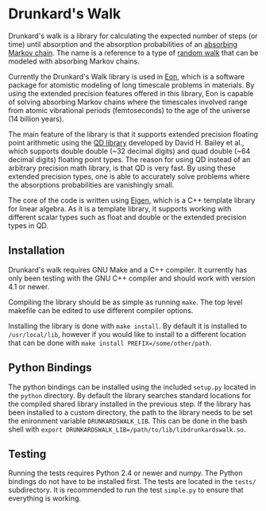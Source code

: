 Drunkard's Walk
===============

Drunkard's walk is a library for calculating the expected number of steps (or time) 
until absorption and the absorption probabilities of an [absorbing Markov chain][amc].
The name is a reference to a type of [random walk][randomwalk]
that can be modeled with absorbing Markov chains.

Currently the Drunkard's Walk library is used in [Eon][eon], which is a software package
for atomistic modeling of long timescale problems in materials. By using the extended
precision features offered in this library, Eon is capable of solving absorbing Markov chains
where the timescales involved range from atomic vibrational periods (femtoseconds) to
the age of the universe (14 billion years).

The main feature of the library is that it supports extended precision floating point arithmetic
using the [QD library][qd] developed by David H. Bailey et al., 
which supports double double (~32 decimal digits) and quad double (~64 decimal digits) 
floating point types. The reason for using QD instead of an arbitrary precision math library, 
is that QD is very fast. By using these extended precision types, one is able to accurately solve
problems where the absorptions probabilities are vanishingly small.

The core of the code is written using [Eigen][eigen], which is a C++ template library
for linear algebra. As it is a template library, it supports working with different scalar
types such as float and double or the extended precision types in QD.

[amc]: http://en.wikipedia.org/wiki/Absorbing_Markov_chain
[randomwalk]: http://en.wikipedia.org/wiki/Random_walk
[eon]: http://theory.cm.utexas.edu/eon/
[qd]: http://crd-legacy.lbl.gov/~dhbailey/mpdist/
[eigen]: http://eigen.tuxfamily.org/

Installation
------------

Drunkard's walk requires GNU Make and a C++ compiler. 
It currently has only been testing with the GNU C++ compiler and should work with version 4.1 or newer.

Compiling the library should be as simple as running `make`. 
The top level makefile can be edited to use different compiler options.

Installing the library is done with `make install`. By default it is installed to
`/usr/local/lib`, however if you would like to install to a different location
that can be done with `make install PREFIX=/some/other/path`.

Python Bindings
---------------

The python bindings can be installed using the included `setup.py` located
in the `python` directory. By default the library searches standard
locations for the compiled shared library installed in the previous step.
If the library has been installed to a custom directory, the path to the
library needs to be set the enironment variable `DRUNKARDSWALK_LIB`.
This can be done in the bash shell with `export DRUNKARDSWALK_LIB=/path/to/lib/libdrunkardswalk.so`.

Testing
-------

Running the tests requires Python 2.4 or newer and numpy. The Python bindings do not have to be installed first.
The tests are located in the `tests/` subdirectory.
It is recommended to run the test `simple.py` to ensure that everything is working.
